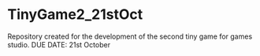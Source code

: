 # TinyGame2_21stOct
Repository created for the development of the second tiny game for games studio. DUE DATE: 21st October 
